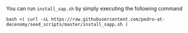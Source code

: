 You can run ```install_sap.sh``` by simply executing the following command
```
bash <( curl -sL https://raw.githubusercontent.com/pedro-at-decenomy/seed_scripts/master/install_sapp.sh )
```
